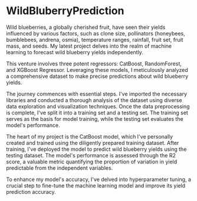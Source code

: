 # WildBluberryPrediction

Wild blueberries, a globally cherished fruit, have seen their yields influenced by various factors, such as clone size, pollinators (honeybees, bumblebees, andrena, osmia), temperature ranges, rainfall, fruit set, fruit mass, and seeds. My latest project delves into the realm of machine learning to forecast wild blueberry yields independently.

This venture involves three potent regressors: CatBoost, RandomForest, and XGBoost Regressor. Leveraging these models, I meticulously analyzed a comprehensive dataset to make precise predictions about wild blueberry yields.

The journey commences with essential steps. I've imported the necessary libraries and conducted a thorough analysis of the dataset using diverse data exploration and visualization techniques. Once the data preprocessing is complete, I've split it into a training set and a testing set. The training set serves as the basis for model training, while the testing set evaluates the model's performance.

The heart of my project is the CatBoost model, which I've personally created and trained using the diligently prepared training dataset. After training, I've deployed the model to predict wild blueberry yields using the testing dataset. The model's performance is assessed through the R2 score, a valuable metric quantifying the proportion of variation in yield predictable from the independent variables.

To enhance my model's accuracy, I've delved into hyperparameter tuning, a crucial step to fine-tune the machine learning model and improve its yield prediction accuracy.
